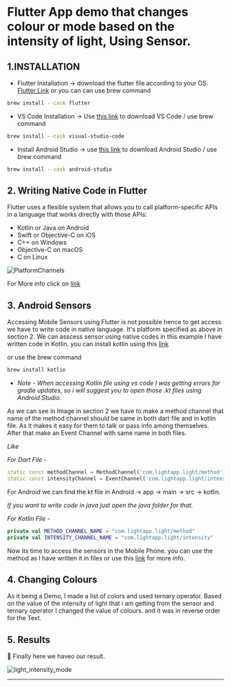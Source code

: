 # Flutter App demo that changes colour or mode based on the intensity of light, Using Sensor.

## 1.INSTALLATION

- Flutter Installation
  -> download the flutter file according to your OS. [Flutter Link](https://docs.flutter.dev/get-started/install)
or you can can use brew command
``` bash
brew install --cask flutter
```
- VS Code Installation -> Use [this link](https://code.visualstudio.com/Download) to download VS Code / use brew command 
``` bash
brew install --cask visual-studio-code
```
- Install Android Studio -> use [this link](https://developer.android.com/studio) to download Android Studio / use brew command
``` bash
brew install --cask android-studio
```
## 2. Writing Native Code in Flutter
Flutter uses a flexible system that allows you to call platform-specific APIs in a language that works directly with those APIs:

- Kotlin or Java on Android
- Swift or Objective-C on iOS
- C++ on Windows
- Objective-C on macOS
- C on Linux

![PlatformChannels](https://user-images.githubusercontent.com/46975685/156743506-5649792f-c73f-4e48-8127-67b6f1fb0e95.png)

For More info click on [link](https://docs.flutter.dev/development/platform-integration/platform-channels?tab=type-mappings-java-tab)

## 3. Android Sensors

Accessing Mobile Sensors using Flutter is not possible hence to get access we have to write code in native language. It's platform specified as above in section 2. We can asscess sensor using native codes in this example I have written code in Kotlin. you can install kotlin using this [link](https://kotlinlang.org/docs/command-line.html)

or use the brew command
``` bash
brew install kotlin
```
* *Note - When accessing Kotlin file using vs code I was getting errors for gradle updates, so i will suggest you to open those .kt files using Android Studio.* 

As we can see in Image in section 2 we have to make a method channel that name of the method channel should be same in both dart file and in kotlin file. As it makes it easy for them to talk or pass info among themselves. After that make an Event Channel with same name in both files.

*Like*

*For Dart File -*
```dart
static const methodChannel = MethodChannel('com.lightapp.light/method');
static const intensityChannel = EventChannel('com.lightapp.light/intensity');
```

For Android we can find the kt file in Android -> app -> main -> src -> kotlin.

*If you want to write code in java just open the java folder for that.*

*For Kotlin File -*

``` kt
private val METHOD_CHANNEL_NAME = "com.lightapp.light/method"
private val INTENSITY_CHANNEL_NAME = "com.lightapp.light/intensity"
```

Now its time to access the sensors in the Mobile Phone. you can use the method as I have written it in files or use this [link](https://developer.android.com/reference/kotlin/android/hardware/Sensor) for more info.

## 4. Changing Colours
As it being a Demo, I made a list of colors and used ternary operator. Based on the value of the intensity of light that i am getting from the sensor and ternary operator I changed the value of colours. and it was in reverse order for the Text.


## 5. Results

🎉 Finally here we haveo our result.


![light_intensity_mode](https://user-images.githubusercontent.com/46975685/156742964-897f7487-847e-400b-a01d-353cd7c93849.gif)


****
